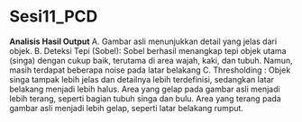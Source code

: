 # Sesi11_PCD

**Analisis Hasil Output**
 A. Gambar asli menunjukkan detail yang jelas dari objek.
 B. Deteksi Tepi (Sobel): Sobel berhasil menangkap tepi objek utama (singa) dengan cukup baik, terutama di area wajah, kaki, dan tubuh. Namun, masih terdapat beberapa noise pada latar belakang
 C. Thresholding : Objek singa tampak lebih jelas dan detailnya lebih terdefinisi, sedangkan latar belakang menjadi lebih halus.
Area yang gelap pada gambar asli menjadi lebih terang, seperti bagian tubuh singa dan bulu.
Area yang terang pada gambar asli menjadi lebih gelap, seperti latar belakang rumput.
 
